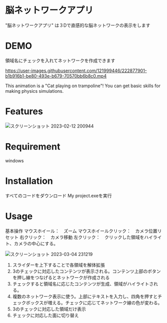 # 脳ネットワークアプリ

"脳ネットワークアプリ" は３Dで直感的な脳ネットワークの表示をします

# DEMO

領域名にチェックを入れてネットワークを作成できます



https://user-images.githubusercontent.com/121999446/222877901-b1b916b1-be80-493e-b679-70570bb6b8c0.mp4



This animation is a "Cat playing on trampoline"!
You can get basic skills for making physics simulations.

# Features
![スクリーンショット 2023-02-12 200944](https://user-images.githubusercontent.com/121999446/222879192-e0353a06-4f7e-4f54-b49d-1b8f2aae7e92.png)


# Requirement
windows

# Installation

すべてのコードをダウンロード
My project.exeを実行

# Usage
基本操作
マウスホイール：　ズーム
マウスホイールクリック：　カメラ位置リセット
右クリック：　カメラ移動
左クリック：　クリックした領域をハイライト、カメラの中心にする。


![スクリーンショット 2023-03-04 231219](https://user-images.githubusercontent.com/121999446/222907475-4d9f602e-b08e-4f22-afd9-85f5349dec94.png)

1. スライダーを上下することで各領域を解体拡張
1. 3のチェックに対応したコンテンツが表示される。コンテンツ上部のボタンを押し線をつなげるとネットワークが作成される
1. チェックすると領域名に応じたコンテンツが生成、領域がハイライトされる。
1. 複数のネットワーク表示に使う。上部にテキストを入力し、四角を押すとチェックボックスが増える。チェックに応じてネットワーク線の色が変わる。
1. 3のチェックに対応した領域だけ表示
1. チェックに対応した面に切り替え

